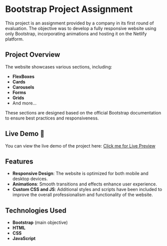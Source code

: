 # Bootstrap Project Assignment

This project is an assignment provided by a company in its first round of evaluation. The objective was to develop a fully responsive website using only Bootstrap, incorporating animations and hosting it on the Netlify platform.

## Project Overview

The website showcases various sections, including:

- **FlexBoxes**
- **Cards**
- **Carousels**
- **Forms**
- **Grids**
- And more...

These sections are designed based on the official Bootstrap documentation to ensure best practices and responsiveness.

## Live Demo 🚀

You can view the live demo of the project here: [Click me for Live Preview](https://jilliontechnologies-assignment.netlify.app/)


## Features

- **Responsive Design**: The website is optimized for both mobile and desktop devices.
- **Animations**: Smooth transitions and effects enhance user experience.
- **Custom CSS and JS**: Additional styles and scripts have been included to improve the overall professionalism and functionality of the website.

## Technologies Used

- **Bootstrap** (main objective)
- **HTML**
- **CSS**
- **JavaScript**